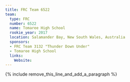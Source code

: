 ```yaml
---
title: FRC Team 6522
team:
  type: FRC
  number: 6522
  name: Tomaree High School
  rookie_year: 2017
  location: Salamander Bay, New South Wales, Australia
  sponsors:
  - FRC Team 3132 "Thunder Down Under"
  - Tomaree High School
  links:
    Website:
---
```


{% include remove_this_line_and_add_a_paragraph %}